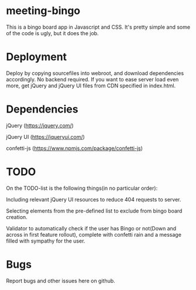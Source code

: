 # meeting-bingo
This is a bingo board app in Javascript and CSS. It's pretty simple and some of the code is ugly, but it does the job.

# Deployment
Deploy by copying sourcefiles into webroot, and download dependencies accordingly. No backend required.
If you want to ease server load even more, get jQuery and jQuery UI files from CDN specified in index.html.

# Dependencies
jQuery (https://jquery.com/)

jQuery UI (https://jqueryui.com/)

confetti-js (https://www.npmjs.com/package/confetti-js)

# TODO
On the TODO-list is the following things(in no particular order):

Including relevant jQuery UI resources to reduce 404 requests to server.

Selecting elements from the pre-defined list to exclude from bingo board creation.

Validator to automatically check if the user has Bingo or not(Down and across in first feature rollout), complete with confetti rain and a message filled with sympathy for the user.

# Bugs
Report bugs and other issues here on github.
